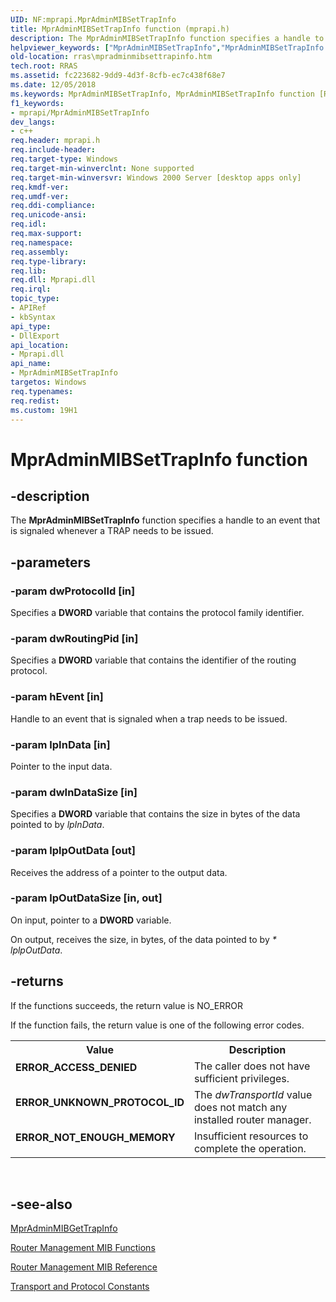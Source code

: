```yaml
---
UID: NF:mprapi.MprAdminMIBSetTrapInfo
title: MprAdminMIBSetTrapInfo function (mprapi.h)
description: The MprAdminMIBSetTrapInfo function specifies a handle to an event that is signaled whenever a TRAP needs to be issued.
helpviewer_keywords: ["MprAdminMIBSetTrapInfo","MprAdminMIBSetTrapInfo function [RAS]","_mpr_mpradminmibsettrapinfo","mprapi/MprAdminMIBSetTrapInfo","rras.mpradminmibsettrapinfo"]
old-location: rras\mpradminmibsettrapinfo.htm
tech.root: RRAS
ms.assetid: fc223682-9dd9-4d3f-8cfb-ec7c438f68e7
ms.date: 12/05/2018
ms.keywords: MprAdminMIBSetTrapInfo, MprAdminMIBSetTrapInfo function [RAS], _mpr_mpradminmibsettrapinfo, mprapi/MprAdminMIBSetTrapInfo, rras.mpradminmibsettrapinfo
f1_keywords:
- mprapi/MprAdminMIBSetTrapInfo
dev_langs:
- c++
req.header: mprapi.h
req.include-header: 
req.target-type: Windows
req.target-min-winverclnt: None supported
req.target-min-winversvr: Windows 2000 Server [desktop apps only]
req.kmdf-ver: 
req.umdf-ver: 
req.ddi-compliance: 
req.unicode-ansi: 
req.idl: 
req.max-support: 
req.namespace: 
req.assembly: 
req.type-library: 
req.lib: 
req.dll: Mprapi.dll
req.irql: 
topic_type:
- APIRef
- kbSyntax
api_type:
- DllExport
api_location:
- Mprapi.dll
api_name:
- MprAdminMIBSetTrapInfo
targetos: Windows
req.typenames: 
req.redist: 
ms.custom: 19H1
---
```


# MprAdminMIBSetTrapInfo function


## -description


The 
<b>MprAdminMIBSetTrapInfo</b> function specifies a handle to an event that is signaled whenever a TRAP needs to be issued.


## -parameters




### -param dwProtocolId [in]

Specifies a <b>DWORD</b> variable that contains the protocol family identifier.


### -param dwRoutingPid [in]

Specifies a <b>DWORD</b> variable that contains the identifier of the routing protocol.


### -param hEvent [in]

Handle to an event that is signaled when a trap needs to be issued.


### -param lpInData [in]

Pointer to the input data.


### -param dwInDataSize [in]

Specifies a <b>DWORD</b> variable that contains the size in bytes of the data pointed to by <i>lpInData</i>.


### -param lplpOutData [out]

Receives the address of a pointer to the output data.


### -param lpOutDataSize [in, out]

On input, pointer to a <b>DWORD</b> variable. 




On output, receives the size, in bytes, of the data pointed to by <i>* lplpOutData</i>.


## -returns



If the functions succeeds, the return value is NO_ERROR

If the function fails, the return value is one of the following error codes.

<table>
<tr>
<th>Value</th>
<th>Description</th>
</tr>
<tr>
<td width="40%">
<dl>
<dt><b>ERROR_ACCESS_DENIED</b></dt>
</dl>
</td>
<td width="60%">
The caller does not have sufficient privileges.

</td>
</tr>
<tr>
<td width="40%">
<dl>
<dt><b>ERROR_UNKNOWN_PROTOCOL_ID</b></dt>
</dl>
</td>
<td width="60%">
The <i>dwTransportId</i> value does not match any installed router manager.

</td>
</tr>
<tr>
<td width="40%">
<dl>
<dt><b>ERROR_NOT_ENOUGH_MEMORY</b></dt>
</dl>
</td>
<td width="60%">
Insufficient resources to complete the operation.

</td>
</tr>
</table>
 




## -see-also




<a href="https://docs.microsoft.com/windows/desktop/api/mprapi/nf-mprapi-mpradminmibgettrapinfo">MprAdminMIBGetTrapInfo</a>



<a href="https://docs.microsoft.com/windows/desktop/RRAS/mib-functions">Router Management MIB Functions</a>



<a href="https://docs.microsoft.com/windows/desktop/RRAS/router-management-mib-reference">Router Management MIB Reference</a>



<a href="https://docs.microsoft.com/windows/desktop/RRAS/transport-and-protocol-constants">Transport and Protocol Constants</a>
 

 

